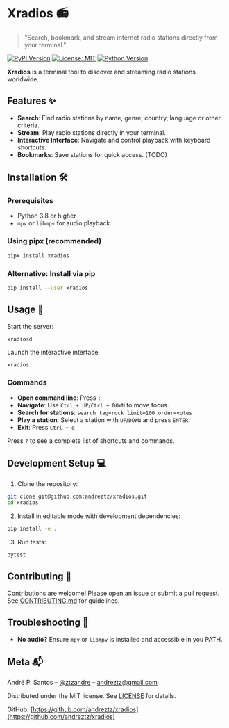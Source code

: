 # Xradios 📻

> "Search, bookmark, and stream internet radio stations directly from your terminal."

[![PyPI Version](https://img.shields.io/pypi/v/xradios?color=blue)](https://pypi.org/project/xradios/)
[![License: MIT](https://img.shields.io/badge/License-MIT-yellow.svg)](https://opensource.org/licenses/MIT)
[![Python Version](https://img.shields.io/badge/python-3.11+-blue.svg)](https://www.python.org/downloads/)

**Xradios** is a terminal tool to discover and streaming radio stations worldwide.

## Features ✨

- **Search**: Find radio stations by name, genre, country, language or other criteria.
- **Stream**: Play radio stations directly in your terminal.
- **Interactive Interface**: Navigate and control playback with keyboard shortcuts.
- **Bookmarks**: Save stations for quick access. (TODO)

## Installation 🛠️

### Prerequisites

- Python 3.8 or higher
- `mpv` or `libmpv` for audio playback

### Using pipx (recommended)

```bash
pipx install xradios
```

### Alternative: Install via pip
```bash
pip install --user xradios
```

## Usage 🚀

Start the server:

```bash
xradiosd
```

Launch the interactive interface:

```
xradios
```

### Commands

- **Open command line**: Press `:`
- **Navigate**: Use `Ctrl + UP`/`Ctrl + DOWN` to move focus.
- **Search for stations**: `search tag=rock limit=100 order=votes`
- **Play a station**: Select a station with `UP`/`DOWN` and press `ENTER`.
- **Exit**: Press `Ctrl + q`

Press `?` to see a complete list of shortcuts and commands.


## Development Setup 💻

1. Clone the repository:

```bash
git clone git@github.com:andreztz/xradios.git
cd xradios
```

2. Install in editable mode with development dependencies:
```bash
pip install -e .
```

3. Run tests:
```bash
pytest
```

## Contributing 🤝

Contributions are welcome! Please open an issue or submit a pull request.  
See [CONTRIBUTING.md](CONTRIBUTING.md) for guidelines.

## Troubleshooting 🔧

- **No audio?** Ensure `mpv` or `libmpv` is installed and accessible in you PATH.

## Meta 📬

André P. Santos – [@ztzandre](https://twitter.com/ztzandre) – andreztz@gmail.com

Distributed under the MIT license. See [LICENSE](LICENSE) for details.

GitHub: [https://github.com/andreztz/xradios](https://github.com/andreztz/xradios)
